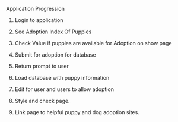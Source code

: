 Application Progression 

1. Login to application

2. See Adoption Index Of Puppies

3. Check Value if puppies are available for Adoption on show page

4. Submit for adoption for database

5. Return prompt to user

6. Load database with puppy information

7. Edit for user and users to allow adoption

8. Style and check page.

9. Link page to helpful puppy and dog adoption sites.
